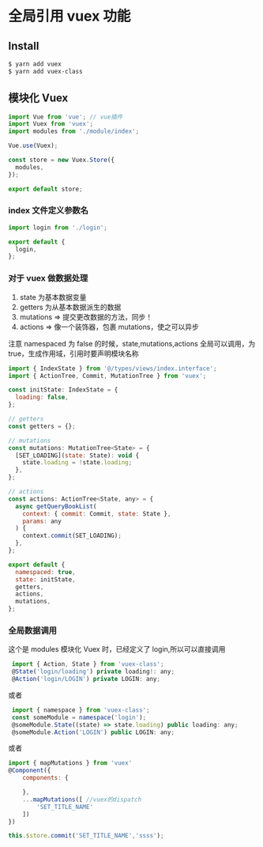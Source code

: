 # 全局引用 vuex 功能

## Install

```bash
$ yarn add vuex
$ yarn add vuex-class
```

## 模块化 Vuex

```js
import Vue from 'vue'; // vue插件
import Vuex from 'vuex';
import modules from './module/index';

Vue.use(Vuex);

const store = new Vuex.Store({
  modules,
});

export default store;
```

### index 文件定义参数名

```js
import login from './login';

export default {
  login,
};
```

### 对于 vuex 做数据处理

1. state 为基本数据变量
1. getters 为从基本数据派生的数据
1. mutations => 提交更改数据的方法，同步！
1. actions => 像一个装饰器，包裹 mutations，使之可以异步

注意 namespaced 为 false 的时候，state,mutations,actions 全局可以调用，为 true，生成作用域，引用时要声明模块名称

```js
import { IndexState } from '@/types/views/index.interface';
import { ActionTree, Commit, MutationTree } from 'vuex';

const initState: IndexState = {
  loading: false,
};

// getters
const getters = {};

// mutations
const mutations: MutationTree<State> = {
  [SET_LOADING](state: State): void {
    state.loading = !state.loading;
  },
};

// actions
const actions: ActionTree<State, any> = {
  async getQueryBookList(
    context: { commit: Commit, state: State },
    params: any
  ) {
    context.commit(SET_LOADING);
  },
};

export default {
  namespaced: true,
  state: initState,
  getters,
  actions,
  mutations,
};
```

### 全局数据调用

这个是 modules 模块化 Vuex 时，已经定义了 login,所以可以直接调用

```js
 import { Action, State } from 'vuex-class';
 @State('login/loading') private loading!: any;
 @Action('login/LOGIN') private LOGIN: any;

```

或者

```js
 import { namespace } from 'vuex-class';
 const someModule = namespace('login');
 @someModule.State((state) => state.loading) public loading: any;
 @someModule.Action('LOGIN') public LOGIN: any;

```

或者

```js
import { mapMutations } from 'vuex'
@Component({
    components: {

    },
    ...mapMutations([ //vuex的dispatch
        'SET_TITLE_NAME'
    ])
})

this.$store.commit('SET_TITLE_NAME','ssss');
```
